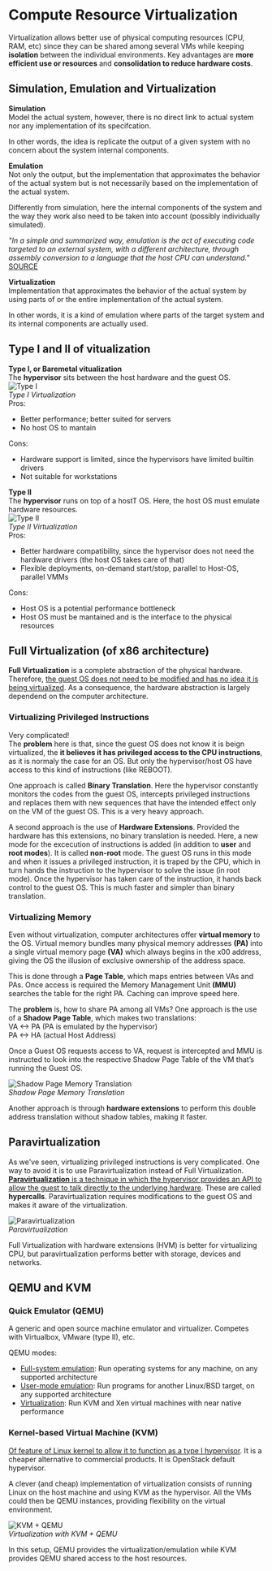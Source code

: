 # Compute Resource Virtualization
Virtualization allows better use of physical computing resources (CPU, RAM, etc) since they can be shared among several VMs while keeping **isolation** between the individual environments. Key advantages are **more efficient use or resources** and **consolidation to reduce hardware costs**.

## Simulation, Emulation and Virtualization
**Simulation**<br>
Model the actual system, however, there is no direct link to actual system nor any implementation of its specifcation.

In other words, the idea is replicate the output of a given system with no concern about the system internal components.

**Emulation**<br>
Not only the output, but the implementation that approximates the behavior of the actual system but is not necessarily based on the implementation of the actual system.

Differently from simulation, here the internal components of the system and the way they work also need to be taken into account (possibly individually simulated).

*"In a simple and summarized way, emulation is the act of executing code targeted to an external system, with a different architecture, through assembly conversion to a language that the host CPU can understand."* [SOURCE](https://gil0mendes.io/blog/lc-3-part-1/)

**Virtualization**<br>
Implementation that approximates the behavior of the actual system by using parts of or the entire implementation of the actual system.

In other words, it is a kind of emulation where parts of the target system and its internal components are actually used.

## Type I and II of vitualization
**Type I, or Baremetal vitualization**<br>
The **hypervisor** sits between the host hardware and the guest OS.<br>
![Type I](img/05_typeivirt.jpg)<br>
*Type I Virtualization*<br>
Pros:
* Better performance; better suited for servers
* No host OS to mantain

Cons:
* Hardware support is limited, since the hypervisors have limited builtin drivers
* Not suitable for workstations

**Type II**<br>
The **hypervisor** runs on top of a hostT OS. Here, the host OS must emulate hardware resources.<br>
![Type II](img/05_typeiivirt.jpg)<br>
*Type II Virtualization*<br>
Pros:
* Better hardware compatibility, since the hypervisor does not need the hardware drivers (the host OS takes care of that)
*  Flexible deployments, on-demand start/stop, parallel to Host-OS, parallel VMMs

Cons:
* Host OS is a potential performance bottleneck
* Host OS must be mantained and is the interface to the physical resources

## Full Virtualization (of x86 architecture)
**Full Virtualization** is a complete abstraction of the physical hardware. Therefore, <u>the guest OS does not need to be modified and has no idea it is being virtualized</u>. As a consequence, the hardware abstraction is largely dependend on the computer architecture.

### Virtualizing Privileged Instructions
Very complicated!<br>
The **problem** here is that, since the guest OS does not know it is beign virtualized, the **it believes it has privileged access to the CPU instructions**, as it is normaly the case for an OS. But only the hypervisor/host OS have access to this kind of instructions (like REBOOT).

One approach is called **Binary Translation**. Here the hypervisor constantly monitors the codes from the guest OS, intercepts privileged instructions and replaces them with new sequences that have the intended effect only on the VM of the guest OS. This is a very heavy approach.

A second approach is the use of **Hardware Extensions**. Provided the hardware has this extensions, no binary translation is needed. Here, a new mode for the excecution of instructions is added (in addition to **user** and **root modes**). It is called **non-root** mode. The guest OS runs in this mode and when it issues a privileged instruction, it is traped by the CPU, which in turn hands the instruction to the hypervisor to solve the issue (in root mode). Once the hypervisor has taken care of the instruction, it hands back control to the guest OS. This is much faster and simpler than binary translation.

### Virtualizing Memory
Even without virtualization, computer architectures offer **virtual memory** to the OS. Virtual memory bundles many physical memory addresses **(PA)** into a single virtual memory page **(VA)** which always begins in the x00 address, giving the OS the illusion of exclusive ownership of the address space.

This is done through a **Page Table**, which maps entries between VAs and PAs. Once access is required the Memory Management Unit **(MMU)** searches the table for the right PA. Caching can improve speed here.

The **problem** is, how to share PA among all VMs? One approach is the use of a **Shadow Page Table**, which makes two translations:<br>
VA <-> PA (PA is emulated by the hypervisor)<br>
PA <-> HA (actual Host Address)<br>

Once a Guest OS requests access to VA, request is intercepted and MMU is instructed to look into the respective Shadow Page Table of the VM that’s running the Guest OS.

![Shadow Page Memory Translation](img/05_shadowpage.jpg)<br>
*Shadow Page Memory Translation*

Another approach is through **hardware extensions** to perform this double address translation without shadow tables, making it faster.

## Paravirtualization
As we've seen, virtualizing privileged instructions is very complicated. One way to avoid it is to use Paravirtualization instead of Full Virtualization. <u>**Paravirtualization** is a technique in which the hypervisor provides an API to allow the guest to talk directly to the underlying hardware</u>. These are called **hypercalls**. Paravirtualization requires modifications to the guest OS and makes it aware of the virtualization.

![Paravirtualization](img/05_paravirt.jpg)<br>
*Paravirtualization*

Full Virtualization with hardware extensions (HVM) is better for virtualizing CPU, but paravirtualization performs better with storage, devices and networks.

## QEMU and KVM
### Quick Emulator (QEMU)
A generic and open source machine emulator and virtualizer. Competes with Virtualbox, VMware (type II), etc.

QEMU modes: 
* <u>Full-system emulation</u>: Run operating systems for any machine, on any supported architecture
* <u>User-mode emulation</u>: Run programs for another Linux/BSD target, on any supported architecture
* <u>Virtualization</u>: Run KVM and Xen virtual machines with near native performance

### Kernel-based Virtual Machine (KVM)
<u>Of feature of Linux kernel to allow it to function as a type I hypervisor</u>. It is a cheaper alternative to commercial products. It is OpenStack default hypervisor.

A clever (and cheap) implementation of virtualization consists of running Linux on the host machine and using KVM as the hypervisor. All the VMs could then be QEMU instances, providing flexibility on the virtual environment.

![KVM + QEMU](img/05_kvmqemu.jpg)<br>
*Virtualization with KVM + QEMU*

In this setup, QEMU provides the virtualization/emulation while KVM provides QEMU shared access to the host resources.
